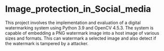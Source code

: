 # Image_protection_in_Social_media

This project involves the implementation and evaluation of a digital watermarking system using Python 3.9 and OpenCV 4.5.3. The system is capable of embedding a PNG watermark image into a host image of various sizes and formats.
This can  watermark a selected image and also detect if the watermark is tampered by a attacker.
